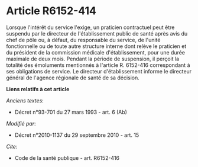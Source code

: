 # Article R6152-414

Lorsque l'intérêt du service l'exige, un praticien contractuel peut être suspendu par le directeur de l'établissement public
de santé après avis du chef de pôle ou, à défaut, du responsable du service, de l'unité fonctionnelle ou de toute autre
structure interne dont relève le praticien et du président de la commission médicale d'établissement, pour une durée maximale
de deux mois. Pendant la période de suspension, il perçoit la totalité des émoluments mentionnés à l'article R. 6152-416
correspondant à ses obligations de service. Le directeur d'établissement informe le directeur général de l'agence régionale
de santé de sa décision.

**Liens relatifs à cet article**

_Anciens textes_:

  - Décret n°93-701 du 27 mars 1993 - art. 6 (Ab)

_Modifié par_:

  - Décret n°2010-1137 du 29 septembre 2010 - art. 15

_Cite_:

  - Code de la santé publique - art. R6152-416
